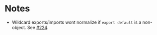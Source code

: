 # Notes

 * Wildcard exports/imports wont normalize if `export default` is a non-object. See [#224](https://github.com/6to5/6to5/issues/224).
